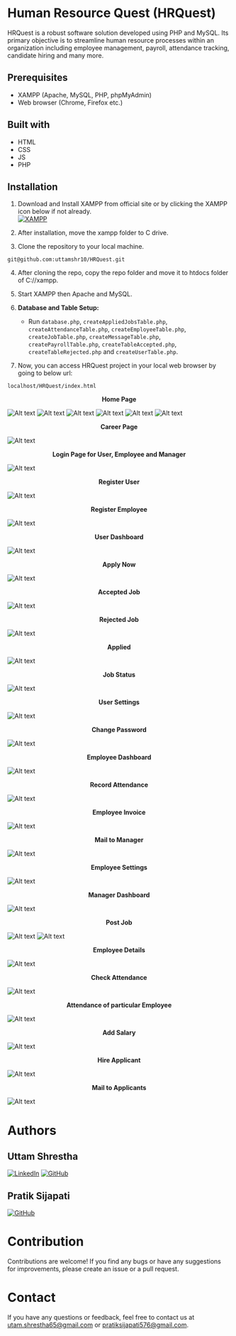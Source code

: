 # Human Resource Quest (HRQuest)

HRQuest is a robust software solution developed using PHP and MySQL. Its primary objective is to streamline human resource processes within an organization including employee management, payroll, attendance tracking, candidate hiring and many more.

## Prerequisites

- XAMPP (Apache, MySQL, PHP, phpMyAdmin)
- Web browser (Chrome, Firefox etc.)

## Built with
- HTML
- CSS
- JS
- PHP

## Installation

1. Download and Install XAMPP from official site or by clicking the XAMPP icon below if not already.
   <br>[![XAMPP](https://raw.githubusercontent.com/rdecarlo73/icons/master/xampp.ico)](https://www.apachefriends.org/download.html)

2. After installation, move the xampp folder to C drive.

3. Clone the repository to your local machine.
```
git@github.com:uttamshr10/HRQuest.git
```

4. After cloning the repo, copy the repo folder and move it to htdocs folder of C://xampp.

5. Start XAMPP then Apache and MySQL.

6. **Database and Table Setup:**

   - Run `database.php`, `createAppliedJobsTable.php`, `createAttendanceTable.php`, `createEmployeeTable.php`, `createJobTable.php`, `createMessageTable.php`,
     `createPayrollTable.php`, `createTableAccepted.php`, `createTableRejected.php` and `createUserTable.php`.

7. Now, you can access HRQuest project in your local web browser by going to below url:
```
localhost/HRQuest/index.html
```

<p align="center"><b>Home Page</b></p>

![Alt text](/essentials/homepage.png)
![Alt text](/essentials/about-us.png)
![Alt text](/essentials/our-features.png)
![Alt text](/essentials/message.png)
![Alt text](/essentials/testimonials.png)
![Alt text](/essentials/contact-us.png)

<p align="center"><b>Career Page</b></p>

![Alt text](/essentials/careers.png)

<p align="center"><b>Login Page for User, Employee and Manager</b></p>

![Alt text](/essentials/login.png)

<p align="center"><b>Register User</b></p>

![Alt text](/essentials/register-user.png)

<p align="center"><b>Register Employee</b></p>

![Alt text](/essentials/register-employee.png)

<p align="center"><b>User Dashboard</b></p>

![Alt text](/essentials/user-dashboard.png)

<p align="center"><b>Apply Now</b></p>

![Alt text](/essentials/apply-now.png)

<p align="center"><b>Accepted Job</b></p>

![Alt text](/essentials/accepted.png)

<p align="center"><b>Rejected Job</b></p>

![Alt text](/essentials/rejected.png)

<p align="center"><b>Applied</b></p>

![Alt text](/essentials/apply.png)

<p align="center"><b>Job Status</b></p>

![Alt text](/essentials/job-status.png)

<p align="center"><b>User Settings</b></p>

![Alt text](/essentials/user-settings.png)

<p align="center"><b>Change Password</b></p>

![Alt text](/essentials/change-password.png)

<p align="center"><b>Employee Dashboard</b></p>

![Alt text](/essentials/employee-dashboard.png)

<p align="center"><b>Record Attendance</b></p>

![Alt text](/essentials/employee-attendance.png)

<p align="center"><b>Employee Invoice</b></p>

![Alt text](/essentials/invoice.png)

<p align="center"><b>Mail to Manager</b></p>

![Alt text](/essentials/mail-manager.png)

<p align="center"><b>Employee Settings</b></p>

![Alt text](/essentials/employee-settings.png)

<p align="center"><b>Manager Dashboard</b></p>

![Alt text](/essentials/manager-dashboard.png)

<p align="center"><b>Post Job</b></p>

![Alt text](/essentials/job-post.png)
![Alt text](/essentials/job-post2.png)

<p align="center"><b>Employee Details</b></p>

![Alt text](/essentials/employee-detail.png)

<p align="center"><b>Check Attendance</b></p>

![Alt text](/essentials/check-attendance.png)

<p align="center"><b>Attendance of particular Employee</b></p>

![Alt text](/essentials/attendance.png)

<p align="center"><b>Add Salary</b></p>

![Alt text](/essentials/pay-salary.png)

<p align="center"><b>Hire Applicant</b></p>

![Alt text](/essentials/hire.png)

<p align="center"><b>Mail to Applicants</b></p>

![Alt text](/essentials/send-email.png)

# Authors

## Uttam Shrestha
[![LinkedIn](https://img.shields.io/badge/-LinkedIn-blue?style=flat-square&logo=linkedin&logoColor=white)](www.linkedin.com/in/uttamshr)
[![GitHub](https://img.shields.io/badge/GitHub-%23121011.svg?style=for-the-badge&logo=github&logoColor=white)](https://github.com/uttamshr10)

## Pratik Sijapati
[![GitHub](https://img.shields.io/badge/GitHub-%23121011.svg?style=for-the-badge&logo=github&logoColor=white)](https://github.com/pratiksijapati)

# Contribution
Contributions are welcome! If you find any bugs or have any suggestions for improvements, please create an issue or a pull request.

# Contact
If you have any questions or feedback, feel free to contact us at utam.shrestha65@gmail.com or pratiksijapati576@gmail.com.
